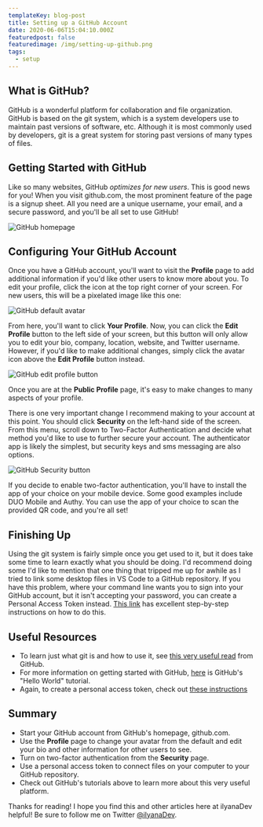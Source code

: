 ```yaml
---
templateKey: blog-post
title: Setting up a GitHub Account
date: 2020-06-06T15:04:10.000Z
featuredpost: false
featuredimage: /img/setting-up-github.png
tags:
  - setup
---
```


What is GitHub?
-

GitHub is a wonderful platform for collaboration and file organization. GitHub is based on the git system, which is a system developers use to maintain past versions of software, etc. Although it is most commonly used by developers, git is a great system for storing past versions of many types of files.

Getting Started with GitHub
-

Like so many websites, GitHub *optimizes for new users*. This is good news for you! When you visit github.com, the most prominent feature of the page is a signup sheet. All you need are a unique username, your email, and a secure password, and you'll be all set to use GitHub!

![GitHub homepage](/img/github-homepage.png "GitHub homepage")

Configuring Your GitHub Account
-

Once you have a GitHub account, you'll want to visit the **Profile** page to add additional information if you'd like other users to know more about you. To edit your profile, click the icon at the top right corner of your screen. For new users, this will be a pixelated image like this one:

![GitHub default avatar](/img/github-avatar.png "GitHub default avatar")

From here, you'll want to click **Your Profile**. Now, you can click the **Edit Profile** button to the left side of your screen, but this button will only allow you to edit your bio, company, location, website, and Twitter username. However, if you'd like to make additional changes, simply click the avatar icon above the **Edit Profile** button instead. 

![GitHub edit profile button](/img/github-edit-profile-button.png "GitHub edit profile button")

Once you are at the **Public Profile** page, it's easy to make changes to many aspects of your profile.

There is one very important change I recommend making to your account at this point. You should click **Security** on the left-hand side of the screen. From this menu, scroll down to Two-Factor Authentication and decide what method you'd like to use to further secure your account. The authenticator app is likely the simplest, but security keys and sms messaging are also options.

![GitHub Security button](/img/github-security.png "GitHub Security button")

If you decide to enable two-factor authentication, you'll have to install the app of your choice on your mobile device. Some good examples include DUO Mobile and Authy. You can use the app of your choice to scan the provided QR code, and you're all set!

Finishing Up
---

Using the git system is fairly simple once you get used to it, but it does take some time to learn exactly what you should be doing. I'd recommend doing some I'd like to mention that one thing that tripped me up for awhile as I tried to link some desktop files in VS Code to a GitHub repository. If you have this problem, where your command line wants you to sign into your GitHub account, but it isn't accepting your password, you can create a Personal Access Token instead. [This link](https://help.github.com/en/github/authenticating-to-github/creating-a-personal-access-token-for-the-command-line) has excellent step-by-step instructions on how to do this.

Useful Resources
---

* To learn just what git is and how to use it, see [this very useful read](https://guides.github.com/introduction/git-handbook/) from GitHub.
* For more information on getting started with GitHub, [here](https://guides.github.com/activities/hello-world/) is GitHub's "Hello World" tutorial.
* Again, to create a personal access token, check out [these instructions](https://help.github.com/en/github/authenticating-to-github/creating-a-personal-access-token-for-the-command-line)

Summary
---

* Start your GitHub account from GitHub's homepage, github.com.
* Use the **Profile** page to change your avatar from the default and edit your bio and other information for other users to see.
* Turn on two-factor authentication from the **Security** page.
* Use a personal access token to connect files on your computer to your GitHub repository.
* Check out GitHub's tutorials above to learn more about this very useful platform.

Thanks for reading! I hope you find this and other articles here at ilyanaDev helpful! Be sure to follow me on Twitter [@ilyanaDev](https://twitter.com/ilyanaDev).
